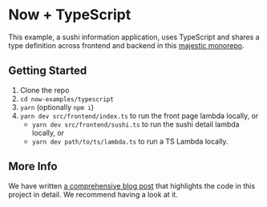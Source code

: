 # Now + TypeScript

This example, a sushi information application, uses TypeScript and shares a type definition across frontend and backend in this [majestic monorepo](https://zeit.co/blog/now-2#the-majestic-monorepo).

## Getting Started

1. Clone the repo
1. `cd now-examples/typescript`
1. `yarn` (optionally `npm i`)
1. `yarn dev src/frontend/index.ts` to run the front page lambda locally, or
   - `yarn dev src/frontend/sushi.ts` to run the sushi detail lambda locally, or
   - `yarn dev path/to/ts/lambda.ts` to run a TS Lambda locally.

## More Info

We have written [a comprehensive blog post](https://zeit.co/blog/scalable-apps-with-typescript-and-now-2) that highlights the code in this project in detail. We recommend having a look at it.
